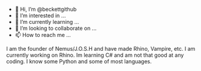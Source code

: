 - 👋 Hi, I’m @beckettgithub
- 👀 I’m interested in ...
- 🌱 I’m currently learning ...
- 💞️ I’m looking to collaborate on ...
- 📫 How to reach me ...

<!---
beckettgithub/beckettgithub is a ✨ special ✨ repository because its `README.md` (this file) appears on your GitHub profile.
You can click the Preview link to take a look at your changes.
--->
I am the founder of Nemus/J.O.S.H and have made Rhino, Vampire, etc. 
I am currently working on Rhino.
Im learning C# and am not that good at any coding.
I know some Python and some of most languages.
